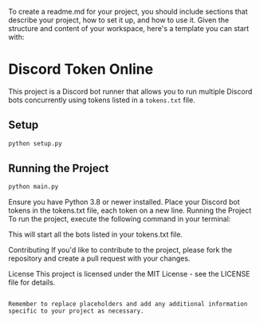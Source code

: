 To create a readme.md for your project, you should include sections that describe your project, how to set it up, and how to use it. Given the structure and content of your workspace, here's a template you can start with:


# Discord Token Online

This project is a Discord bot runner that allows you to run multiple Discord bots concurrently using tokens listed in a `tokens.txt` file.


## Setup
```sh
python setup.py
```


## Running the Project
```sh
python main.py
```

Ensure you have Python 3.8 or newer installed.
Place your Discord bot tokens in the tokens.txt file, each token on a new line.
Running the Project
To run the project, execute the following command in your terminal:

This will start all the bots listed in your tokens.txt file.

Contributing
If you'd like to contribute to the project, please fork the repository and create a pull request with your changes.

License
This project is licensed under the MIT License - see the LICENSE file for details.

```

Remember to replace placeholders and add any additional information specific to your project as necessary.